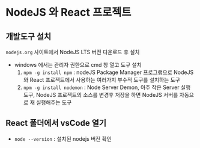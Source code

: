 # NodeJS 와 React 프로젝트

## 개발도구 설치

`nodejs.org` 사이트에서 NodeJS LTS 버전 다운로드 후 설치

- windows 에서는 관리자 권한으로 cmd 창 열고 도구 설치
  1. `npm -g install npm` : nodeJS Package Manager 프로그램으로 NodeJS 와 React 프로젝트에서 사용하는 여러가지 부수적 도구를 설치하는 도구
  2. `npm -g install nodemon` : Node Server Demon, 아주 작은 Server 실행도구, NodeJS 프로젝트의 소스를 변경후 저장을 하면 NodeJS 서버를 자동으로 재 실행해주는 도구

## React 폴더에서 vsCode 열기

- `node --version` : 설치된 nodejs 버전 확인
